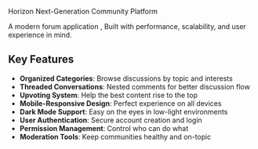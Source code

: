 Horizon Next-Generation Community Platform

A modern forum application , Built with performance, scalability, and user experience in mind.

## Key Features

- **Organized Categories**: Browse discussions by topic and interests
- **Threaded Conversations**: Nested comments for better discussion flow
- **Upvoting System**: Help the best content rise to the top
- **Mobile-Responsive Design**: Perfect experience on all devices
- **Dark Mode Support**: Easy on the eyes in low-light environments
- **User Authentication**: Secure account creation and login
- **Permission Management**: Control who can do what
- **Moderation Tools**: Keep communities healthy and on-topic



